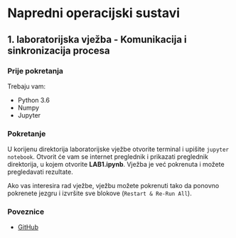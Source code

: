 # Napredni operacijski sustavi

## 1. laboratorijska vježba - **Komunikacija i sinkronizacija procesa**


### Prije pokretanja

Trebaju vam:

- Python 3.6
- Numpy
- Jupyter


### Pokretanje

U korijenu direktorija laboratorijske vježbe otvorite terminal i upišite `jupyter notebook`. Otvorit će vam se internet preglednik i prikazati preglednik direktorija, u kojem otvorite **LAB1.ipynb**. Vježba je već pokrenuta i možete pregledavati rezultate.

Ako vas interesira rad vježbe, vježbu možete pokrenuti tako da ponovno pokrenete jezgru i izvršite sve blokove (`Restart & Re-Run All`).


### Poveznice

- [GitHub](https://github.com/Yalfoosh/NOS/tree/master/LAB1)
